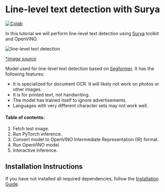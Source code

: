 # Line-level text detection with Surya

[![Colab](https://colab.research.google.com/assets/colab-badge.svg)](https://colab.research.google.com/github/openvinotoolkit/openvino_notebooks/blob/latest/notebooks/surya-line-level-text-detection/surya-line-level-text-detection.ipynb)

In this tutorial we will perform line-level text detection using [Surya](https://github.com/VikParuchuri/surya) toolkit and OpenVINO.

![line-level text detection](https://github.com/VikParuchuri/surya/blob/master/static/images/excerpt.png?raw=true)

[**image source*](https://github.com/VikParuchuri/surya)


Model used for line-level text detection based on [Segformer](https://arxiv.org/pdf/2105.15203.pdf). It has the following features:
* It is specialized for document OCR. It will likely not work on photos or other images.
* It is for printed text, not handwriting.
* The model has trained itself to ignore advertisements.
* Languages with very different character sets may not work well.

#### Table of contents:
1. Fetch test image.
1. Run PyTorch inference.
1. Convert model to OpenVINO Intermediate Representation (IR) format.
1. Run OpenVINO model.
1. Interactive inference.

## Installation Instructions

If you have not installed all required dependencies, follow the [Installation Guide](../../README.md).
